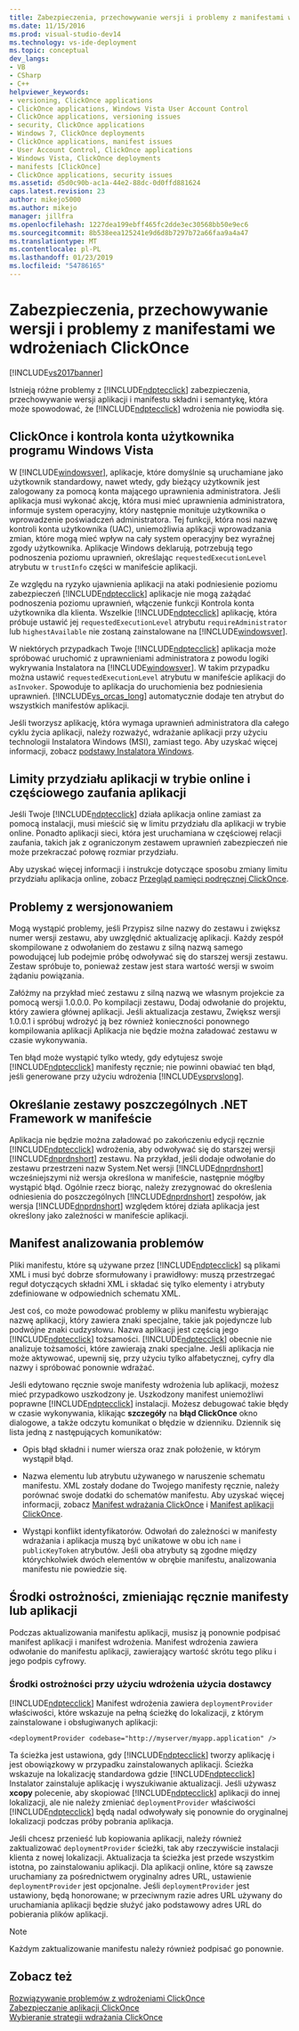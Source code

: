 ```yaml
---
title: Zabezpieczenia, przechowywanie wersji i problemy z manifestami we wdrożeniach ClickOnce | Dokumentacja firmy Microsoft
ms.date: 11/15/2016
ms.prod: visual-studio-dev14
ms.technology: vs-ide-deployment
ms.topic: conceptual
dev_langs:
- VB
- CSharp
- C++
helpviewer_keywords:
- versioning, ClickOnce applications
- ClickOnce applications, Windows Vista User Account Control
- ClickOnce applications, versioning issues
- security, ClickOnce applications
- Windows 7, ClickOnce deployments
- ClickOnce applications, manifest issues
- User Account Control, ClickOnce applications
- Windows Vista, ClickOnce deployments
- manifests [ClickOnce]
- ClickOnce applications, security issues
ms.assetid: d5d0c90b-ac1a-44e2-88dc-0d0ffd881624
caps.latest.revision: 23
author: mikejo5000
ms.author: mikejo
manager: jillfra
ms.openlocfilehash: 1227dea199ebff465fc2dde3ec30568bb50e9ec6
ms.sourcegitcommit: 8b538eea125241e9d6d8b7297b72a66faa9a4a47
ms.translationtype: MT
ms.contentlocale: pl-PL
ms.lasthandoff: 01/23/2019
ms.locfileid: "54786165"
---
```

# <a name="security-versioning-and-manifest-issues-in-clickonce-deployments"></a>Zabezpieczenia, przechowywanie wersji i problemy z manifestami we wdrożeniach ClickOnce
[!INCLUDE[vs2017banner](../includes/vs2017banner.md)]

Istnieją różne problemy z [!INCLUDE[ndptecclick](../includes/ndptecclick-md.md)] zabezpieczenia, przechowywanie wersji aplikacji i manifestu składni i semantykę, która może spowodować, że [!INCLUDE[ndptecclick](../includes/ndptecclick-md.md)] wdrożenia nie powiodła się.  
  
## <a name="clickonce-and-windows-vista-user-account-control"></a>ClickOnce i kontrola konta użytkownika programu Windows Vista  
 W [!INCLUDE[windowsver](../includes/windowsver-md.md)], aplikacje, które domyślnie są uruchamiane jako użytkownik standardowy, nawet wtedy, gdy bieżący użytkownik jest zalogowany za pomocą konta mającego uprawnienia administratora. Jeśli aplikacja musi wykonać akcję, która musi mieć uprawnienia administratora, informuje system operacyjny, który następnie monituje użytkownika o wprowadzenie poświadczeń administratora. Tej funkcji, która nosi nazwę kontroli konta użytkownika (UAC), uniemożliwia aplikacji wprowadzania zmian, które mogą mieć wpływ na cały system operacyjny bez wyraźnej zgody użytkownika. Aplikacje Windows deklarują, potrzebują tego podnoszenia poziomu uprawnień, określając `requestedExecutionLevel` atrybutu w `trustInfo` części w manifeście aplikacji.  
  
 Ze względu na ryzyko ujawnienia aplikacji na ataki podniesienie poziomu zabezpieczeń [!INCLUDE[ndptecclick](../includes/ndptecclick-md.md)] aplikacje nie mogą zażądać podnoszenia poziomu uprawnień, włączenie funkcji Kontrola konta użytkownika dla klienta. Wszelkie [!INCLUDE[ndptecclick](../includes/ndptecclick-md.md)] aplikację, która próbuje ustawić jej `requestedExecutionLevel` atrybutu `requireAdministrator` lub `highestAvailable` nie zostaną zainstalowane na [!INCLUDE[windowsver](../includes/windowsver-md.md)].  
  
 W niektórych przypadkach Twoje [!INCLUDE[ndptecclick](../includes/ndptecclick-md.md)] aplikacja może spróbować uruchomić z uprawnieniami administratora z powodu logiki wykrywania Instalatora na [!INCLUDE[windowsver](../includes/windowsver-md.md)]. W takim przypadku można ustawić `requestedExecutionLevel` atrybutu w manifeście aplikacji do `asInvoker`. Spowoduje to aplikacja do uruchomienia bez podniesienia uprawnień. [!INCLUDE[vs_orcas_long](../includes/vs-orcas-long-md.md)] automatycznie dodaje ten atrybut do wszystkich manifestów aplikacji.  
  
 Jeśli tworzysz aplikację, która wymaga uprawnień administratora dla całego cyklu życia aplikacji, należy rozważyć, wdrażanie aplikacji przy użyciu technologii Instalatora Windows (MSI), zamiast tego. Aby uzyskać więcej informacji, zobacz [podstawy Instalatora Windows](../extensibility/internals/windows-installer-basics.md).  
  
## <a name="online-application-quotas-and-partial-trust-applications"></a>Limity przydziału aplikacji w trybie online i częściowego zaufania aplikacji  
 Jeśli Twoje [!INCLUDE[ndptecclick](../includes/ndptecclick-md.md)] działa aplikacja online zamiast za pomocą instalacji, musi mieścić się w limitu przydziału dla aplikacji w trybie online. Ponadto aplikacji sieci, która jest uruchamiana w częściowej relacji zaufania, takich jak z ograniczonym zestawem uprawnień zabezpieczeń nie może przekraczać połowę rozmiar przydziału.  
  
 Aby uzyskać więcej informacji i instrukcje dotyczące sposobu zmiany limitu przydziału aplikacja online, zobacz [Przegląd pamięci podręcznej ClickOnce](../deployment/clickonce-cache-overview.md).  
  
## <a name="versioning-issues"></a>Problemy z wersjonowaniem  
 Mogą wystąpić problemy, jeśli Przypisz silne nazwy do zestawu i zwiększ numer wersji zestawu, aby uwzględnić aktualizację aplikacji. Każdy zespół skompilowane z odwołaniem do zestawu z silną nazwą samego powodującej lub podejmie próbę odwoływać się do starszej wersji zestawu. Zestaw spróbuje to, ponieważ zestaw jest stara wartość wersji w swoim żądaniu powiązania.  
  
 Załóżmy na przykład mieć zestawu z silną nazwą we własnym projekcie za pomocą wersji 1.0.0.0. Po kompilacji zestawu, Dodaj odwołanie do projektu, który zawiera głównej aplikacji. Jeśli aktualizacja zestawu, Zwiększ wersji 1.0.0.1 i spróbuj wdrożyć ją bez również konieczności ponownego kompilowania aplikacji Aplikacja nie będzie można załadować zestawu w czasie wykonywania.  
  
 Ten błąd może wystąpić tylko wtedy, gdy edytujesz swoje [!INCLUDE[ndptecclick](../includes/ndptecclick-md.md)] manifesty ręcznie; nie powinni obawiać ten błąd, jeśli generowane przy użyciu wdrożenia [!INCLUDE[vsprvslong](../includes/vsprvslong-md.md)].  
  
## <a name="specifying-individual-net-framework-assemblies-in-the-manifest"></a>Określanie zestawy poszczególnych .NET Framework w manifeście  
 Aplikacja nie będzie można załadować po zakończeniu edycji ręcznie [!INCLUDE[ndptecclick](../includes/ndptecclick-md.md)] wdrożenia, aby odwoływać się do starszej wersji [!INCLUDE[dnprdnshort](../includes/dnprdnshort-md.md)] zestawu. Na przykład, jeśli dodaje odwołanie do zestawu przestrzeni nazw System.Net wersji [!INCLUDE[dnprdnshort](../includes/dnprdnshort-md.md)] wcześniejszymi niż wersja określona w manifeście, następnie mógłby wystąpić błąd. Ogólnie rzecz biorąc, należy zrezygnować do określenia odniesienia do poszczególnych [!INCLUDE[dnprdnshort](../includes/dnprdnshort-md.md)] zespołów, jak wersja [!INCLUDE[dnprdnshort](../includes/dnprdnshort-md.md)] względem której działa aplikacja jest określony jako zależności w manifeście aplikacji.  
  
## <a name="manifest-parsing-issues"></a>Manifest analizowania problemów  
 Pliki manifestu, które są używane przez [!INCLUDE[ndptecclick](../includes/ndptecclick-md.md)] są plikami XML i musi być dobrze sformułowany i prawidłowy: muszą przestrzegać reguł dotyczących składni XML i składać się tylko elementy i atrybuty zdefiniowane w odpowiednich schematu XML.  
  
 Jest coś, co może powodować problemy w pliku manifestu wybierając nazwę aplikacji, który zawiera znaki specjalne, takie jak pojedyncze lub podwójne znaki cudzysłowu. Nazwa aplikacji jest częścią jego [!INCLUDE[ndptecclick](../includes/ndptecclick-md.md)] tożsamości. [!INCLUDE[ndptecclick](../includes/ndptecclick-md.md)] obecnie nie analizuje tożsamości, które zawierają znaki specjalne. Jeśli aplikacja nie może aktywować, upewnij się, przy użyciu tylko alfabetycznej, cyfry dla nazwy i spróbować ponownie wdrażać.  
  
 Jeśli edytowano ręcznie swoje manifesty wdrożenia lub aplikacji, możesz mieć przypadkowo uszkodzony je. Uszkodzony manifest uniemożliwi poprawne [!INCLUDE[ndptecclick](../includes/ndptecclick-md.md)] instalacji. Możesz debugować takie błędy w czasie wykonywania, klikając **szczegóły** na **błąd ClickOnce** okno dialogowe, a także odczytu komunikat o błędzie w dzienniku. Dziennik się lista jedną z następujących komunikatów:  
  
-   Opis błąd składni i numer wiersza oraz znak położenie, w którym wystąpił błąd.  
  
-   Nazwa elementu lub atrybutu używanego w naruszenie schematu manifestu. XML zostały dodane do Twojego manifesty ręcznie, należy porównać swoje dodatki do schematów manifestu. Aby uzyskać więcej informacji, zobacz [Manifest wdrażania ClickOnce](../deployment/clickonce-deployment-manifest.md) i [Manifest aplikacji ClickOnce](../deployment/clickonce-application-manifest.md).  
  
-   Wystąpi konflikt identyfikatorów. Odwołań do zależności w manifesty wdrażania i aplikacja muszą być unikatowe w obu ich `name` i `publicKeyToken` atrybutów. Jeśli oba atrybuty są zgodne między którychkolwiek dwóch elementów w obrębie manifestu, analizowania manifestu nie powiedzie się.  
  
## <a name="precautions-when-manually-changing-manifests-or-applications"></a>Środki ostrożności, zmieniając ręcznie manifesty lub aplikacji  
 Podczas aktualizowania manifestu aplikacji, musisz ją ponownie podpisać manifest aplikacji i manifest wdrożenia. Manifest wdrożenia zawiera odwołanie do manifestu aplikacji, zawierający wartość skrótu tego pliku i jego podpis cyfrowy.  
  
### <a name="precautions-with-deployment-provider-usage"></a>Środki ostrożności przy użyciu wdrożenia użycia dostawcy  
 [!INCLUDE[ndptecclick](../includes/ndptecclick-md.md)] Manifest wdrożenia zawiera `deploymentProvider` właściwości, które wskazuje na pełną ścieżkę do lokalizacji, z którym zainstalowane i obsługiwanych aplikacji:  
  
```  
<deploymentProvider codebase="http://myserver/myapp.application" />  
```  
  
 Ta ścieżka jest ustawiona, gdy [!INCLUDE[ndptecclick](../includes/ndptecclick-md.md)] tworzy aplikację i jest obowiązkowy w przypadku zainstalowanych aplikacji. Ścieżka wskazuje na lokalizację standardowa gdzie [!INCLUDE[ndptecclick](../includes/ndptecclick-md.md)] Instalator zainstaluje aplikację i wyszukiwanie aktualizacji. Jeśli używasz **xcopy** polecenie, aby skopiować [!INCLUDE[ndptecclick](../includes/ndptecclick-md.md)] aplikacji do innej lokalizacji, ale nie należy zmieniać `deploymentProvider` właściwości [!INCLUDE[ndptecclick](../includes/ndptecclick-md.md)] będą nadal odwoływały się ponownie do oryginalnej lokalizacji podczas próby pobrania aplikacja.  
  
 Jeśli chcesz przenieść lub kopiowania aplikacji, należy również zaktualizować `deploymentProvider` ścieżki, tak aby rzeczywiście instalacji klienta z nowej lokalizacji. Aktualizacja ta ścieżka jest przede wszystkim istotna, po zainstalowaniu aplikacji. Dla aplikacji online, które są zawsze uruchamiany za pośrednictwem oryginalny adres URL, ustawienie `deploymentProvider` jest opcjonalne. Jeśli `deploymentProvider` jest ustawiony, będą honorowane; w przeciwnym razie adres URL używany do uruchamiania aplikacji będzie służyć jako podstawowy adres URL do pobierania plików aplikacji.  
  
> [!NOTE]
>  Każdym zaktualizowanie manifestu należy również podpisać go ponownie.  
  
## <a name="see-also"></a>Zobacz też  
 [Rozwiązywanie problemów z wdrożeniami ClickOnce](../deployment/troubleshooting-clickonce-deployments.md)   
 [Zabezpieczanie aplikacji ClickOnce](../deployment/securing-clickonce-applications.md)   
 [Wybieranie strategii wdrażania ClickOnce](../deployment/choosing-a-clickonce-deployment-strategy.md)
